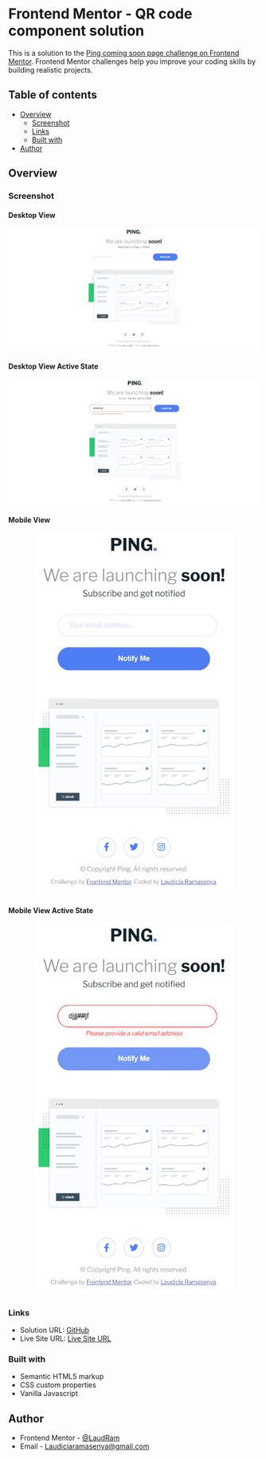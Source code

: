 # Frontend Mentor - QR code component solution

This is a solution to the [Ping coming soon page challenge on Frontend Mentor](https://www.frontendmentor.io/challenges/ping-single-column-coming-soon-page-5cadd051fec04111f7b848da). Frontend Mentor challenges help you improve your coding skills by building realistic projects.

## Table of contents

- [Overview](#overview)
  - [Screenshot](#screenshot)
  - [Links](#links)
  - [Built with](#built-with)
- [Author](#author)

## Overview

### Screenshot

#### Desktop View

![](/images/Desktop_View.jpeg)

#### Desktop View Active State

![](/images/Desktop_View_Active_State.jpeg)

#### Mobile View

<div align="center">
<img src="/images/Mobile_View.png" width="400">
</div>

#### Mobile View Active State

<div align="center">
<img src="/images/Mobile_View_Active_State.png" width="400">
</div>

### Links

- Solution URL: [GitHub](https://github.com/LaudRam/ping-coming-soon-page)
- Live Site URL: [Live Site URL](https://ping-coming-soon-page-alpha-three.vercel.app/)

### Built with

- Semantic HTML5 markup
- CSS custom properties
- Vanilla Javascript

## Author

- Frontend Mentor - [@LaudRam](https://www.frontendmentor.io/profile/LaudRam)
- Email - [Laudiciaramasenya@gmail.com](mailto:Laudiciaramasenya@gmail.com)
